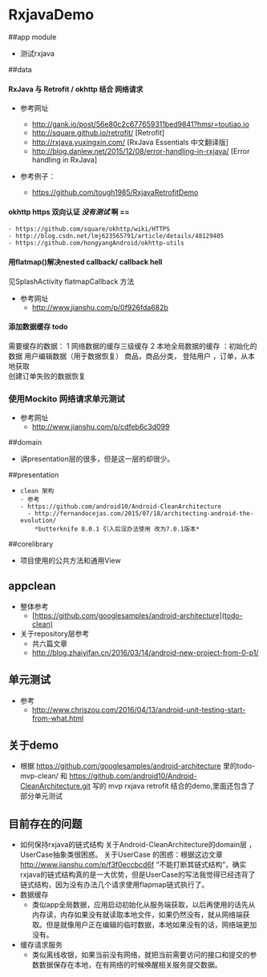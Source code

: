 # RxjavaDemo 

##app  module

- 测试rxjava

##data 

#### RxJava 与 Retrofit / okhttp 结合 网络请求 

- 参考网址
  - http://gank.io/post/56e80c2c677659311bed9841?hmsr=toutiao.io 
  - http://square.github.io/retrofit/ [Retrofit]
  - http://rxjava.yuxingxin.com/ [RxJava Essentials 中文翻译版]
  - http://blog.danlew.net/2015/12/08/error-handling-in-rxjava/ [Error handling in RxJava]

- 参考例子：
  - https://github.com/tough1985/RxjavaRetrofitDemo

#### okhttp https 双向认证 *没有测试* 啊 ==

    - https://github.com/square/okhttp/wiki/HTTPS
    - http://blog.csdn.net/lmj623565791/article/details/48129405
    - https://github.com/hongyangAndroid/okhttp-utils

#### 用flatmap()解决nested callback/ callback hell

见SplashActivity flatmapCallback 方法
- 参考网址
  - http://www.jianshu.com/p/0f926fda682b

#### 添加数据缓存 todo

需要缓存的数据：
1 网络数据的缓存三级缓存
2 本地全局数据的缓存 ：初始化的数据  用户编辑数据（用于数据恢复）
商品，商品分类， 登陆用户 ，订单，从本地获取  
创建订单失败的数据恢复

### 使用Mockito 网络请求单元测试

- 参考网址
  - http://www.jianshu.com/p/cdfeb6c3d099

##domain

- 讲presentation层的很多，但是这一层的却很少。

##presentation 

-     clean 架构
      - 参考
      - https://github.com/android10/Android-CleanArchitecture
        - http://fernandocejas.com/2015/07/18/architecting-android-the-evolution/
          *butterknife 8.0.1 引入后没办法使用 改为7.0.1版本*

##corelibrary

- 项目使用的公共方法和通用View

## appclean 

- 整体参考
  - [https://github.com/googlesamples/android-architecture](todo-clean)
- 关于repository层参考
  - 共六篇文章 
  - http://blog.zhaiyifan.cn/2016/03/14/android-new-project-from-0-p1/

## 单元测试
- 参考
  - http://www.chriszou.com/2016/04/13/android-unit-testing-start-from-what.html

## 关于demo
- 根据 https://github.com/googlesamples/android-architecture 里的todo-mvp-clean/ 和 https://github.com/android10/Android-CleanArchitecture.git
  写的 mvp rxjava retrofit 结合的demo,里面还包含了部分单元测试

## 目前存在的问题
- 如何保持rxjava的链式结构
关于Android-CleanArchitecture的domain层 ，UserCase抽象类很困惑。
关于UserCase 的困惑：根据这边文章 http://www.jianshu.com/p/f3f0eccbcd6f “不能打断其链式结构”，确实rxjava的链式结构真的是一大优势，但是UserCase的写法我觉得已经违背了链式结构，因为没有办法几个请求使用flapmap链式执行了。
-  数据缓存
	- 类似app全局数据，应用启动初始化从服务端获取，以后再使用的话先从内存读，内存如果没有就读取本地文件，如果仍然没有，就从网络端获取。但是就像用户正在编辑的临时数据，本地如果没有的话，网络端更加没有。
- 缓存请求服务
	- 类似离线收银，如果当前没有网络，就把当前需要访问的接口和提交的参数数据保存在本地，在有网络的时候唤醒相关服务提交数据。




